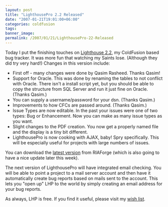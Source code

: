 ```yaml
---
layout: post
title: "LighthousePro 2.2 Released"
date: "2007-01-21T19:01:00+06:00"
categories: coldfusion 
tags: 
banner_image: 
permalink: /2007/01/21/LighthousePro-22-Released
---
```


Today I put the finishing touches on <a href="http://lighthousepro.riaforge.org/">Lighthouse 2.2</a>, my ColdFusion based bug tracker. It was more fun that watching my Saints lose. (Although they did try very hard!) Changes in this version include:
<!--more-->
<ul>
<li>First off - many changes were done by Qasim Rasheed. Thanks Qasim!
<li>Support for Oracle. This was done by renaming the tables to not conflict with Oracle. There isn't a install script yet, but you should be able to copy the structure from SQL Server and run it just fine on Oracle. (Thanks Qasim.)
<li>You can supply a username/password for your dsn. (Thanks Qasim.)
<li>Improvements to how CFCs are passed around. (Thanks Qasim.)
<li>Issue Types are now editable. In the past your issues were one of two types: Bug or Enhancement. Now you can make as many issue types as you want. 
<li>Slight changes to the PDF creation. You now get a properly named file and the display is a tiny bit different.
<li>LighthousePro is now cooking with AJAX, baby! Spry specifically. This will be especially useful for projects with large numbers of issues.
</ul>

You can download the <a href="http://lighthousepro.riaforge.org">latest version</a> from RIAForge (which is also going to have a nice update later this week). 

The next version of LighthousePro will have integrated email checking. You will be able to point a project to a mail server account and then have it automatically create bug reports based on mails sent to the account. This lets you "open up" LHP to the world by simply creating an email address for your bug reports.

As always, LHP is free. If you find it useful, please visit my <a href="http://www.amazon.com/o/registry/2TCL1D08EZEYE">wish list</a>.